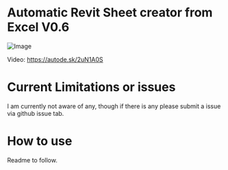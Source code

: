
# Automatic Revit Sheet creator from Excel V0.6

![Image](https://github.com/brencass/DynamoGraphs/blob/master/0001-Excel%20to%20Revit%20Sheet%20Creation/Sheet%20Creation%20Script%20Overview.png?raw=true)

Video: https://autode.sk/2uN1A0S

# Current Limitations or issues

I am currently not aware of any, though if there is any please submit a issue via github issue tab.

# How to use
Readme to follow.
